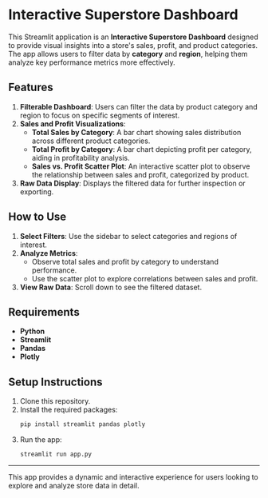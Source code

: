 # Interactive Superstore Dashboard

This Streamlit application is an **Interactive Superstore Dashboard** designed to provide visual insights into a store's sales, profit, and product categories. The app allows users to filter data by **category** and **region**, helping them analyze key performance metrics more effectively.

## Features

1. **Filterable Dashboard**: Users can filter the data by product category and region to focus on specific segments of interest.
2. **Sales and Profit Visualizations**:
   - **Total Sales by Category**: A bar chart showing sales distribution across different product categories.
   - **Total Profit by Category**: A bar chart depicting profit per category, aiding in profitability analysis.
   - **Sales vs. Profit Scatter Plot**: An interactive scatter plot to observe the relationship between sales and profit, categorized by product.
3. **Raw Data Display**: Displays the filtered data for further inspection or exporting.

## How to Use

1. **Select Filters**: Use the sidebar to select categories and regions of interest.
2. **Analyze Metrics**:
   - Observe total sales and profit by category to understand performance.
   - Use the scatter plot to explore correlations between sales and profit.
3. **View Raw Data**: Scroll down to see the filtered dataset.

## Requirements

- **Python**
- **Streamlit**
- **Pandas**
- **Plotly**

## Setup Instructions

1. Clone this repository.
2. Install the required packages:
   ```bash
   pip install streamlit pandas plotly
   ```
3. Run the app:
   ```bash
   streamlit run app.py
   ```

---

This app provides a dynamic and interactive experience for users looking to explore and analyze store data in detail.
